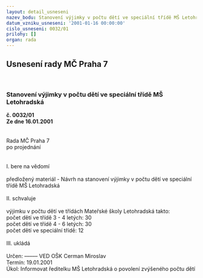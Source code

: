```yaml
---
layout: detail_usneseni
nazev_bodu: Stanovení výjimky v počtu dětí ve speciální třídě MŠ Letohradská
datum_vzniku_usneseni: '2001-01-16 00:00:00'
cislo_usneseni: 0032/01
prilohy: []
organ: rada
---
```

<div id="ucUsn_pList" class="usn">
	<span><h2>Usnesení rady MČ Praha 7 </h2>
<br></span><div class="standBody">
<span><h3>Stanovení výjimky v počtu dětí ve speciální třídě MŠ Letohradská</h3></span><div class="center">
		<strong>č. 0032/01</strong><br>
	</div>
<div class="center">
		<strong>Ze dne 16.01.2001</strong><br><br>
	</div>
<br>Rada MČ Praha 7<br>po projednání<br><br><br>I.	bere na vědomí<br><br> předložený materiál - Návrh na stanovení výjimky v počtu dětí ve speciální třídě MŠ Letohradská<br><br>II.	schvaluje <br><br>výjimku v počtu dětí ve třídách Mateřské školy Letohradská takto:<br>počet dětí ve třídě 3 - 4 letých: 30<br>počet dětí ve třídě 4 - 6 letých: 30<br>počet dětí ve speciální třídě:	   12<br><br>III.	ukládá <br><br> Určen:	–––––	VED OŠK Cerman Miroslav<br>Termín: 19.01.2001<br>Úkol:	Informovat ředitelku MŠ Letohradská o povolení zvýšeného počtu dětí <br> <br><br><br> <br>
</div>
</div>